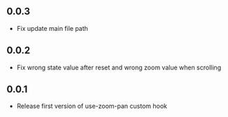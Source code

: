 ## 0.0.3

- Fix update main file path

## 0.0.2

- Fix wrong state value after reset and wrong zoom value when scrolling

## 0.0.1

- Release first version of use-zoom-pan custom hook
